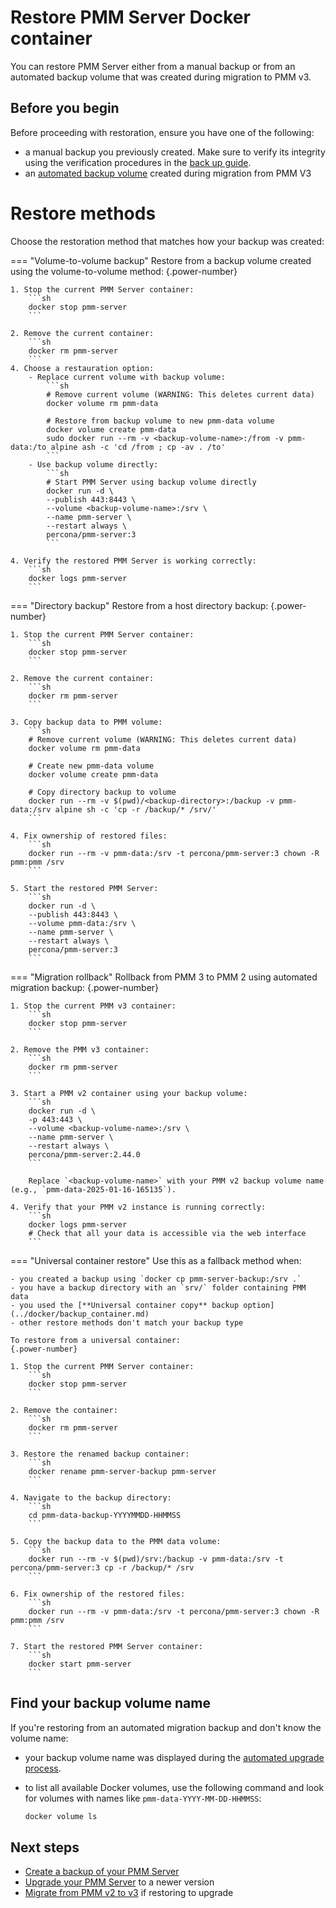 # Restore PMM Server Docker container
You can restore PMM Server either from a manual backup or from an automated backup volume that was created during migration to PMM v3.

## Before you begin

Before proceeding with restoration, ensure you have one of the following:

- a manual backup you previously created. Make sure to verify its integrity using the verification procedures in the [back up guide](backup_container.md).
- an [automated backup volume](../../../../pmm-upgrade/migrating_from_pmm_2.md#step-2-migrate-pmm-2-server-to-pmm-3) created during migration from PMM V3

# Restore methods

Choose the restoration method that matches how your backup was created:

=== "Volume-to-volume backup"
    Restore from a backup volume created using the volume-to-volume method:
    {.power-number}

    1. Stop the current PMM Server container:
        ```sh
        docker stop pmm-server
        ```

    2. Remove the current container:
        ```sh
        docker rm pmm-server
        ```
    4. Choose a restauration option:
        - Replace current volume with backup volume:
            ```sh
            # Remove current volume (WARNING: This deletes current data)
            docker volume rm pmm-data

            # Restore from backup volume to new pmm-data volume
            docker volume create pmm-data
            sudo docker run --rm -v <backup-volume-name>:/from -v pmm-data:/to alpine ash -c 'cd /from ; cp -av . /to'
            ```
        - Use backup volume directly:
            ```sh
            # Start PMM Server using backup volume directly
            docker run -d \
            --publish 443:8443 \
            --volume <backup-volume-name>:/srv \
            --name pmm-server \
            --restart always \
            percona/pmm-server:3
            ```

    4. Verify the restored PMM Server is working correctly:
        ```sh
        docker logs pmm-server
        ```
        
=== "Directory backup"
    Restore from a host directory backup:
    {.power-number}

    1. Stop the current PMM Server container:
        ```sh
        docker stop pmm-server
        ```

    2. Remove the current container:
        ```sh
        docker rm pmm-server
        ```

    3. Copy backup data to PMM volume:
        ```sh
        # Remove current volume (WARNING: This deletes current data)
        docker volume rm pmm-data
        
        # Create new pmm-data volume
        docker volume create pmm-data
        
        # Copy directory backup to volume
        docker run --rm -v $(pwd)/<backup-directory>:/backup -v pmm-data:/srv alpine sh -c 'cp -r /backup/* /srv/'
        ```

    4. Fix ownership of restored files:
        ```sh
        docker run --rm -v pmm-data:/srv -t percona/pmm-server:3 chown -R pmm:pmm /srv
        ```

    5. Start the restored PMM Server:
        ```sh
        docker run -d \
        --publish 443:8443 \
        --volume pmm-data:/srv \
        --name pmm-server \
        --restart always \
        percona/pmm-server:3
        ```

=== "Migration rollback"
    Rollback from PMM 3 to PMM 2 using automated migration backup:
    {.power-number}

    1. Stop the current PMM v3 container:
        ```sh
        docker stop pmm-server
        ```

    2. Remove the PMM v3 container:
        ```sh
        docker rm pmm-server
        ```

    3. Start a PMM v2 container using your backup volume:
        ```sh
        docker run -d \
        -p 443:443 \
        --volume <backup-volume-name>:/srv \
        --name pmm-server \
        --restart always \
        percona/pmm-server:2.44.0
        ```
        
        Replace `<backup-volume-name>` with your PMM v2 backup volume name (e.g., `pmm-data-2025-01-16-165135`).

    4. Verify that your PMM v2 instance is running correctly:
        ```sh
        docker logs pmm-server
        # Check that all your data is accessible via the web interface
        ```

=== "Universal container restore"
    Use this as a fallback method when:

    - you created a backup using `docker cp pmm-server-backup:/srv .`  
    - you have a backup directory with an `srv/` folder containing PMM data
    - you used the [**Universal container copy** backup option](../docker/backup_container.md)
    - other restore methods don't match your backup type

    To restore from a universal container:
    {.power-number}

    1. Stop the current PMM Server container:
        ```sh
        docker stop pmm-server
        ```

    2. Remove the container:
        ```sh
        docker rm pmm-server
        ```

    3. Restore the renamed backup container:
        ```sh
        docker rename pmm-server-backup pmm-server
        ```

    4. Navigate to the backup directory:
        ```sh
        cd pmm-data-backup-YYYYMMDD-HHMMSS
        ```

    5. Copy the backup data to the PMM data volume:
        ```sh
        docker run --rm -v $(pwd)/srv:/backup -v pmm-data:/srv -t percona/pmm-server:3 cp -r /backup/* /srv
        ```

    6. Fix ownership of the restored files:
        ```sh
        docker run --rm -v pmm-data:/srv -t percona/pmm-server:3 chown -R pmm:pmm /srv
        ```

    7. Start the restored PMM Server container:
        ```sh
        docker start pmm-server
        ```   

## Find your backup volume name

If you're restoring from an automated migration backup and don't know the volume name:

- your backup volume name was displayed during the [automated upgrade process](../../../../pmm-upgrade/migrating_from_pmm_2.md#step-2-migrate-pmm-2-server-to-pmm-3).
- to list all available Docker volumes, use the following command and look for volumes with names like `pmm-data-YYYY-MM-DD-HHMMSS`:

    ```sh
    docker volume ls       
    ```

## Next steps

- [Create a backup of your PMM Server](../docker/backup_container.md)
- [Upgrade your PMM Server](../docker/upgrade_container.md) to a newer version
- [Migrate from PMM v2 to v3](../../../../pmm-upgrade/migrating_from_pmm_2.md) if restoring to upgrade